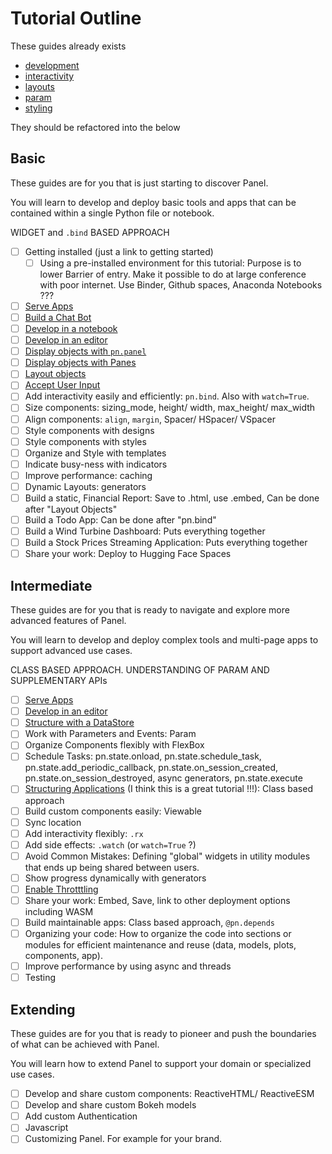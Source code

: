 # Tutorial Outline

These guides already exists

- [development](development.md)
- [interactivity](interactivity.md)
- [layouts](layouts.md)
- [param](param.md)
- [styling](styling.md)

They should be refactored into the below

## Basic

These guides are for you that is just starting to discover Panel.

You will learn to develop and deploy basic tools and apps that can be contained within a single Python file or notebook.

WIDGET and `.bind` BASED APPROACH

- [ ] Getting installed (just a link to getting started)
  - [ ] Using a pre-installed environment for this tutorial: Purpose is to lower Barrier of entry. Make it possible to do at large conference with poor internet. Use Binder, Github spaces, Anaconda Notebooks ???
- [ ] [Serve Apps](https://github.com/holoviz/panel/blob/docs_fixes_1.4_a1_review/doc/tutorials/beginner/serve.md)
- [ ] [Build a Chat Bot](https://github.com/holoviz/panel/blob/docs_fixes_1.4_a1_review/doc/tutorials/beginner/build_chatbot.md)
- [ ] [Develop in a notebook](https://github.com/holoviz/panel/blob/docs_fixes_1.4_a1_review/doc/tutorials/beginner/develop_notebook.md)
- [ ] [Develop in an editor](https://github.com/holoviz/panel/blob/docs_fixes_1.4_a1_review/doc/tutorials/beginner/develop_editor.md)
- [ ] [Display objects with `pn.panel`](https://github.com/holoviz/panel/blob/docs_fixes_1.4_a1_review/doc/tutorials/beginner/pn_panel.md)
- [ ] [Display objects with Panes](https://github.com/holoviz/panel/blob/docs_fixes_1.4_a1_review/doc/tutorials/beginner/panes.md)
- [ ] [Layout objects](https://github.com/holoviz/panel/blob/docs_fixes_1.4_a1_review/doc/tutorials/beginner/layouts.md)
- [ ] [Accept User Input](https://github.com/holoviz/panel/blob/docs_fixes_1.4_a1_review/doc/tutorials/beginner/widgets.md)
- [ ] Add interactivity easily and efficiently: `pn.bind`. Also with `watch=True`.
- [ ] Size components: sizing_mode, height/ width, max_height/ max_width
- [ ] Align components: `align`, `margin`, Spacer/ HSpacer/ VSpacer
- [ ] Style components with designs
- [ ] Style components with styles
- [ ] Organize and Style with templates
- [ ] Indicate busy-ness with indicators
- [ ] Improve performance: caching
- [ ] Dynamic Layouts: generators
- [ ] Build a static, Financial Report: Save to .html, use .embed, Can be done after "Layout Objects"
- [ ] Build a Todo App: Can be done after "pn.bind"
- [ ] Build a Wind Turbine Dashboard: Puts everything together
- [ ] Build a Stock Prices Streaming Application: Puts everything together
- [ ] Share your work: Deploy to Hugging Face Spaces

## Intermediate

These guides are for you that is ready to navigate and explore more advanced features of Panel.

You will learn to develop and deploy complex tools and multi-page apps to support advanced use cases.

CLASS BASED APPROACH. UNDERSTANDING OF PARAM AND SUPPLEMENTARY APIs

- [ ] [Serve Apps](https://github.com/holoviz/panel/blob/docs_fixes_1.4_a1_review/doc/tutorials/intermediate/serve.md)
- [ ] [Develop in an editor](https://github.com/holoviz/panel/blob/docs_fixes_1.4_a1_review/doc/tutorials/intermediate/develop_editor.md)
- [ ] [Structure with a DataStore](https://github.com/holoviz/panel/blob/docs_fixes_1.4_a1_review/doc/tutorials/intermediate/structure_data_store.md)
- [ ] Work with Parameters and Events: Param
- [ ] Organize Components flexibly with FlexBox
- [ ] Schedule Tasks: pn.state.onload, pn.state.schedule_task, pn.state.add_periodic_callback, pn.state.on_session_created, pn.state.on_session_destroyed, async generators, pn.state.execute
- [ ] [Structuring Applications](https://holoviz-dev.github.io/panel/tutorials/structure.html) (I think this is a great tutorial !!!): Class based approach
- [ ] Build custom components easily: Viewable
- [ ] Sync location
- [ ] Add interactivity flexibly: `.rx`
- [ ] Add side effects: `.watch` (or `watch=True` ?)
- [ ] Avoid Common Mistakes: Defining "global" widgets in utility modules that ends up being shared between users.
- [ ] Show progress dynamically with generators
- [ ] [Enable Throtttling](../how_to/performance/throttling.html)
- [ ] Share your work: Embed, Save, link to other deployment options including WASM
- [ ] Build maintainable apps: Class based approach, `@pn.depends`
- [ ] Organizing your code: How to organize the code into sections or modules for efficient maintenance and reuse (data, models, plots, components, app).
- [ ] Improve performance by using async and threads
- [ ] Testing

## Extending 

These guides are for you that is ready to pioneer and push the boundaries of what can be achieved with Panel.

You will learn how to extend Panel to support your domain or specialized use cases.

- [ ] Develop and share custom components: ReactiveHTML/ ReactiveESM
- [ ] Develop and share custom Bokeh models
- [ ] Add custom Authentication
- [ ] Javascript
- [ ] Customizing Panel. For example for your brand.
